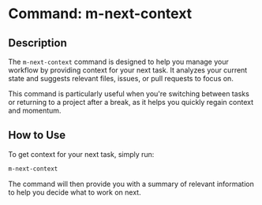 # Command: m-next-context

## Description

The `m-next-context` command is designed to help you manage your workflow by providing context for your next task. It analyzes your current state and suggests relevant files, issues, or pull requests to focus on.

This command is particularly useful when you're switching between tasks or returning to a project after a break, as it helps you quickly regain context and momentum.

## How to Use

To get context for your next task, simply run:

```bash
m-next-context
```

The command will then provide you with a summary of relevant information to help you decide what to work on next.

